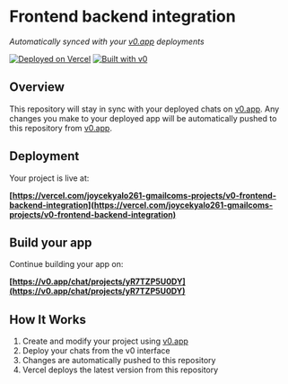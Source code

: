 # Frontend backend integration

*Automatically synced with your [v0.app](https://v0.app) deployments*

[![Deployed on Vercel](https://img.shields.io/badge/Deployed%20on-Vercel-black?style=for-the-badge&logo=vercel)](https://vercel.com/joycekyalo261-gmailcoms-projects/v0-frontend-backend-integration)
[![Built with v0](https://img.shields.io/badge/Built%20with-v0.app-black?style=for-the-badge)](https://v0.app/chat/projects/yR7TZP5U0DY)

## Overview

This repository will stay in sync with your deployed chats on [v0.app](https://v0.app).
Any changes you make to your deployed app will be automatically pushed to this repository from [v0.app](https://v0.app).

## Deployment

Your project is live at:

**[https://vercel.com/joycekyalo261-gmailcoms-projects/v0-frontend-backend-integration](https://vercel.com/joycekyalo261-gmailcoms-projects/v0-frontend-backend-integration)**

## Build your app

Continue building your app on:

**[https://v0.app/chat/projects/yR7TZP5U0DY](https://v0.app/chat/projects/yR7TZP5U0DY)**

## How It Works

1. Create and modify your project using [v0.app](https://v0.app)
2. Deploy your chats from the v0 interface
3. Changes are automatically pushed to this repository
4. Vercel deploys the latest version from this repository